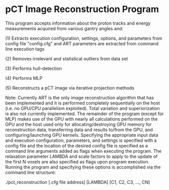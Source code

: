 pCT Image Reconstruction Program
=========================================================================
This program accepts information about the proton tracks and energy measurements acquired from various gantry angles and:

(1) Extracts execution configuration, settings, options, and parameters from config file "config.cfg" and ART parameters are extracted from command line execution tags

(2) Removes irrelevant and statistical outliers from data set

(3) Performs hull-detection

(4) Performs MLP

(5) Reconstructs a pCT image via iterative projection methods



Note: Currently ART is the only image reconstruction algorithm that has been implemented and it is performed completely sequentially on the host (i.e. no GPU/CPU parallelism exploited).  Total variation and superiorization is also not currently implemented.  The remainder of the program (except for MLP) makes use of the GPU with nearly all calculations performed on the GPU and the host used only for allocating/destroying GPU memory for reconstruction data, transferring data and results to/from the GPU, and configuring/launching GPU kernels.  Specifying the appropriate input data and execution configuration, parameters, and settings is specified with a config file and the location of the desired config file is specified as a command line arguments added as flags when executing the program.  The relaxation parameter LAMBDA and scale factors to apply to the update of the first N voxels are also specified as flags upon program execution.  Running the program and specifying these options is accomplished via the command line structure:

./pct_reconstruction [.cfg file address] [LAMBDA] [C1, C2, C3, ..., CN]

